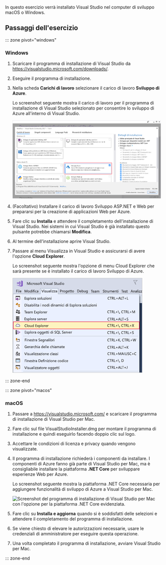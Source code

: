 In questo esercizio verrà installato Visual Studio nel computer di sviluppo macOS o Windows.

## <a name="exercise-steps"></a>Passaggi dell'esercizio

::: zone pivot="windows"

### <a name="windows"></a>Windows

1. Scaricare il programma di installazione di Visual Studio da https://visualstudio.microsoft.com/downloads/.

1. Eseguire il programma di installazione.

1. Nella scheda **Carichi di lavoro** selezionare il carico di lavoro **Sviluppo di Azure**.

    Lo screenshot seguente mostra il carico di lavoro per il programma di installazione di Visual Studio selezionato per consentire lo sviluppo di Azure all'interno di Visual Studio.

    ![Screenshot del programma di installazione di Visual Studio con il carico di lavoro di sviluppo di Azure evidenziato.](../media/5-select-azure-workload.png)

1. (Facoltativo) Installare il carico di lavoro Sviluppo ASP.NET e Web per prepararsi per la creazione di applicazioni Web per Azure.

1. Fare clic su **Installa** e attendere il completamento dell'installazione di Visual Studio. Nei sistemi in cui Visual Studio è già installato questo pulsante potrebbe chiamarsi **Modifica**.

1. Al termine dell'installazione aprire Visual Studio.

1. Passare al menu Visualizza in Visual Studio e assicurarsi di avere l'opzione **Cloud Explorer**.

    Lo screenshot seguente mostra l'opzione di menu Cloud Explorer che sarà presente se è installato il carico di lavoro Sviluppo di Azure.

    ![Screenshot del menu Visualizza di Visual Studio con l'opzione di menu Cloud Explorer evidenziata.](../media/5-verify-cloud-explorer.png)

::: zone-end

::: zone pivot="macos"

### <a name="macos"></a>macOS

1. Passare a https://visualstudio.microsoft.com/ e scaricare il programma di installazione di Visual Studio per Mac.

1. Fare clic sul file VisualStudioInstaller.dmg per montare il programma di installazione e quindi eseguirlo facendo doppio clic sul logo.

1. Accettare le condizioni di licenza e privacy quando vengono visualizzate.

1. Il programma di installazione richiederà i componenti da installare. I componenti di Azure fanno già parte di Visual Studio per Mac, ma è consigliabile installare la piattaforma **.NET Core** per sviluppare esperienze Web per Azure.

    Lo screenshot seguente mostra la piattaforma .NET Core necessaria per aggiungere funzionalità di sviluppo di Azure a Visual Studio per Mac.

    ![Screenshot del programma di installazione di Visual Studio per Mac con l'opzione per la piattaforma .NET Core evidenziata.](../media/5-vsmac-install-net-core.png)

1. Fare clic su **Installa e aggiorna** quando si è soddisfatti delle selezioni e attendere il completamento del programma di installazione.

1. Se viene chiesto di elevare le autorizzazioni necessarie, usare le credenziali di amministratore per eseguire questa operazione.

1. Una volta completato il programma di installazione, avviare Visual Studio per Mac.

::: zone-end